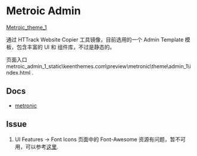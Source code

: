 # Metroic Admin

[Metroic_theme_1](http://keenthemes.com/preview/metronic/theme/admin_1/index.html)

通过 HTTrack Website Copier 工具镜像，目前选用的一个 Admin Template 模板，包含丰富的 UI 和 组件库，不过是静态的。

页面入口
metroic_admin_1_static\keenthemes.com\preview\metronic\theme\admin_1\index.html .

## Docs

* [metronic](http://metronicwordpress.com/documentation/)

## Issue

1. UI Features -> Font Icons 页面中的 Font-Awesome 资源有问题，暂不可用，可以参考[这里](http://keenthemes.com/preview/metronic/theme/admin_3/ui_icons.html).
